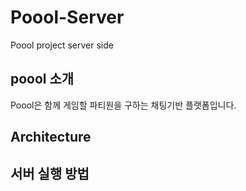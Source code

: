 
# Poool-Server
Poool project server side    


## poool 소개
Poool은 함께 게임할 파티원을 구하는 채팅기반 플랫폼입니다.

## Architecture

## 서버 실행 방법

